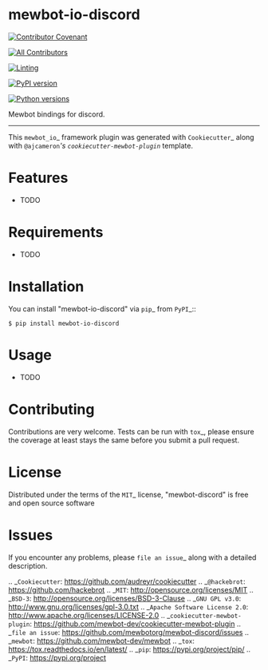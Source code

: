 <!--
SPDX-FileCopyrightText: 2021 - 2023 Mewbot Developers <mewbot@quicksilver.london>

SPDX-License-Identifier: CC-BY-4.0
-->

# mewbot-io-discord

[![Contributor Covenant](https://img.shields.io/badge/Contributor%20Covenant-2.1-4baaaa.svg)](CODE_OF_CONDUCT.md)

<!-- ALL-CONTRIBUTORS-BADGE:START - Do not remove or modify this section -->
[![All Contributors](https://img.shields.io/badge/all_contributors-2-orange.svg?style=flat-square)](CONTRIBUTORS.md)
<!-- ALL-CONTRIBUTORS-BADGE:END -->

[![Linting](https://github.com/mewbotorg/mewbot-io-discord/actions/workflows/review.yaml/badge.svg)](https://github.com/mewbotorg/mewbot-io-discord/actions/workflows/review.yaml)

[![PyPI version](https://img.shields.io/pypi/v/mewbot-io-discord.svg)](https://pypi.org/project/mewbot-io-discord)

[![Python versions](https://img.shields.io/pypi/pyversions/mewbot-io-discord.svg)](https://pypi.org/project/mewbot-io-discord)


Mewbot bindings for discord.

----

This `mewbot_io`_ framework plugin was generated with `Cookiecutter`_ along with `@ajcameron`_'s `cookiecutter-mewbot-plugin`_ template.


# Features

* TODO


# Requirements

* TODO


# Installation

You can install "mewbot-io-discord" via `pip`_ from `PyPI`_::

    $ pip install mewbot-io-discord


# Usage


* TODO

# Contributing

Contributions are very welcome. Tests can be run with `tox`_, please ensure
the coverage at least stays the same before you submit a pull request.

# License

Distributed under the terms of the `MIT`_ license, "mewbot-discord" is free and open source software


# Issues

If you encounter any problems, please `file an issue`_ along with a detailed description.

.. _`Cookiecutter`: https://github.com/audreyr/cookiecutter
.. _`@hackebrot`: https://github.com/hackebrot
.. _`MIT`: http://opensource.org/licenses/MIT
.. _`BSD-3`: http://opensource.org/licenses/BSD-3-Clause
.. _`GNU GPL v3.0`: http://www.gnu.org/licenses/gpl-3.0.txt
.. _`Apache Software License 2.0`: http://www.apache.org/licenses/LICENSE-2.0
.. _`cookiecutter-mewbot-plugin`: https://github.com/mewbot-dev/cookiecutter-mewbot-plugin
.. _`file an issue`: https://github.com/mewbotorg/mewbot-discord/issues
.. _`mewbot`: https://github.com/mewbot-dev/mewbot
.. _`tox`: https://tox.readthedocs.io/en/latest/
.. _`pip`: https://pypi.org/project/pip/
.. _`PyPI`: https://pypi.org/project
